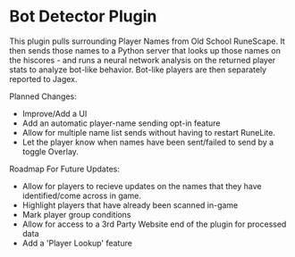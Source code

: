 # Bot Detector Plugin
This plugin pulls surrounding Player Names from Old School RuneScape. It then sends those names to a Python server that looks up those names on the hiscores - and runs a neural network analysis on the returned player stats to analyze bot-like behavior. Bot-like players are then separately reported to Jagex. 

Planned Changes: 
- Improve/Add a UI
- Add an automatic player-name sending opt-in feature
- Allow for multiple name list sends without having to restart RuneLite.
- Let the player know when names have been sent/failed to send by a toggle Overlay.

Roadmap For Future Updates:
- Allow for players to recieve updates on the names that they have identified/come across in game.
- Highlight players that have already been scanned in-game
- Mark player group conditions
- Allow for access to a 3rd Party Website end of the plugin for processed data
- Add a 'Player Lookup' feature
